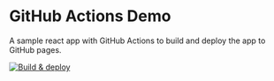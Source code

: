 # GitHub Actions Demo
A sample react app with GitHub Actions to build and deploy the app to GitHub pages.

[![Build & deploy](https://github.com/ClydeDz/github-actions-demo/actions/workflows/build-deploy.yml/badge.svg)](https://github.com/ClydeDz/github-actions-demo/actions/workflows/build-deploy.yml)